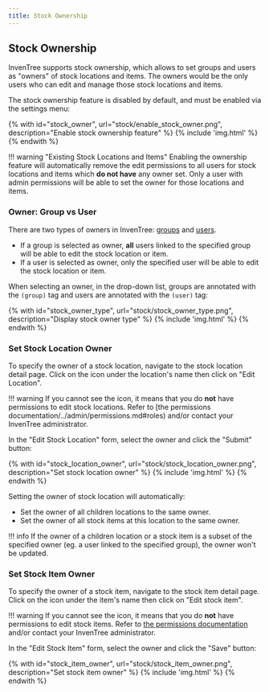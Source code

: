 ```yaml
---
title: Stock Ownership
---
```


## Stock Ownership

InvenTree supports stock ownership, which allows to set groups and users as "owners" of stock locations and items. The owners would be the only users who can edit and manage those stock locations and items.

The stock ownership feature is disabled by default, and must be enabled via the settings menu:

{% with id="stock_owner", url="stock/enable_stock_owner.png", description="Enable stock ownership feature" %}
{% include 'img.html' %}
{% endwith %}

!!! warning "Existing Stock Locations and Items"
	Enabling the ownership feature will automatically remove the edit permissions to all users for stock locations and items which **do not have** any owner set. Only a user with admin permissions will be able to set the owner for those locations and items.

### Owner: Group vs User

There are two types of owners in InvenTree: [groups](../admin/permissions.md#group) and [users](../admin/permissions.md#user).

* If a group is selected as owner, **all** users linked to the specified group will be able to edit the stock location or item.
* If a user is selected as owner, only the specified user will be able to edit the stock location or item.

When selecting an owner, in the drop-down list, groups are annotated with the `(group)` tag and users are annotated with the `(user)` tag:

{% with id="stock_owner_type", url="stock/stock_owner_type.png", description="Display stock owner type" %}
{% include 'img.html' %}
{% endwith %}

### Set Stock Location Owner

To specify the owner of a stock location, navigate to the stock location detail page. Click on the <span class='fas fa-sitemap'></span> icon under the location's name then click on "Edit Location".

!!! warning
	If you cannot see the <span class='fas fa-sitemap'></span> icon, it means that you do **not** have permissions to edit stock locations. Refer to [the permissions documentation/../admin/permissions.md#roles) and/or contact your InvenTree administrator.

In the "Edit Stock Location" form, select the owner and click the "Submit" button:

{% with id="stock_location_owner", url="stock/stock_location_owner.png", description="Set stock location owner" %}
{% include 'img.html' %}
{% endwith %}

Setting the owner of stock location will automatically:

* Set the owner of all children locations to the same owner.
* Set the owner of all stock items at this location to the same owner.

!!! info
	If the owner of a children location or a stock item is a subset of the specified owner (eg. a user linked to the specified group), the owner won't be updated.

### Set Stock Item Owner

To specify the owner of a stock item, navigate to the stock item detail page. Click on the <span class='fas fa-tools'></span> icon under the item's name then click on "Edit stock item".

!!! warning
	If you cannot see the <span class='fas fa-tools'></span> icon, it means that you do **not** have permissions to edit stock items. Refer to [the permissions documentation](../../admin/permissions/#roles) and/or contact your InvenTree administrator.

In the "Edit Stock Item" form, select the owner and click the "Save" button:

{% with id="stock_item_owner", url="stock/stock_item_owner.png", description="Set stock item owner" %}
{% include 'img.html' %}
{% endwith %}